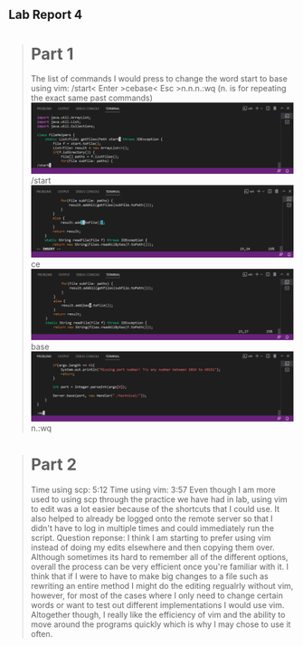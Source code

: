## Lab Report 4
> # Part 1
> The list of commands I would press to change the word start to base using vim:
> /start< Enter >cebase< Esc >n.n.n.:wq (n. is for repeating the exact same past commands)
> ![start](1.PNG)
  /start
  ![3](3.PNG)
  ce
  ![4](4.PNG)
  base<ESC>
  ![5](5.PNG)
  n.:wq
  
> # Part 2
> Time using scp: 5:12
> Time using vim: 3:57
  Even though I am more used to using scp through the practice we have had in lab, using vim to edit was a lot easier because of the shortcuts that I could use.
  It also helped to already be logged onto the remote server so that I didn't have to log in multiple times and could immediately run the script. 
  Question reponse: I think I am starting to prefer using vim instead of doing my edits elsewhere and then copying them over. Although sometimes its  hard to remember all of the different options, overall the process can be very efficient once you're familiar with it. I think that if I were to have to make big changes to a file such as rewriting an entire method I might do the editing regualrly without vim, however, for most of the cases where I only need to change certain words or want to test out different implementations I would use vim. Altogether though, I really like the efficiency of vim and the ability to move around the programs quickly which is why I may chose to use it often. 
  
